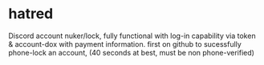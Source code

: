 # hatred
Discord account nuker/lock, fully functional with log-in capability via token &amp; account-dox with payment information. first on github to sucessfully phone-lock an account, (40 seconds at best, must be non phone-verified)
